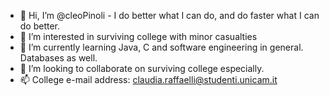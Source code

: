 - 👋 Hi, I’m @cleoPinoli - I do better what I can do, and do faster what I can do better.
- 👀 I’m interested in surviving college with minor casualties
- 🌱 I’m currently learning Java, C and software engineering in general. Databases as well.
- 💞️ I’m looking to collaborate on surviving college especially.
- 📫 College e-mail address: claudia.raffaelli@studenti.unicam.it

<!---
cleoPinoli/cleoPinoli is a ✨ special ✨ repository because its `README.md` (this file) appears on your GitHub profile.
You can click the Preview link to take a look at your changes.
--->
